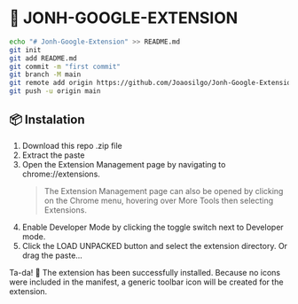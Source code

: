 # 🌌 JONH-GOOGLE-EXTENSION

````bash
echo "# Jonh-Google-Extension" >> README.md
git init
git add README.md
git commit -m "first commit"
git branch -M main
git remote add origin https://github.com/Joaosilgo/Jonh-Google-Extension.git
git push -u origin main

````

## 📦 Instalation

1. Download this repo .zip file
2. Extract the paste
3. Open the Extension Management page by navigating to chrome://extensions.
   > The Extension Management page can also be opened by clicking on the Chrome menu, hovering over More Tools then selecting Extensions.
4. Enable Developer Mode by clicking the toggle switch next to Developer mode.
5. Click the LOAD UNPACKED button and select the extension directory. Or drag the paste...

Ta-da! 🎉 The extension has been successfully installed. Because no icons were included in the manifest, a generic toolbar icon will be created for the extension.
